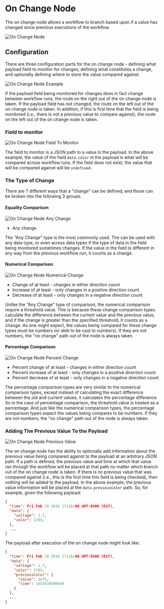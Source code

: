 # On Change Node

The on change node allows a workflow to branch based upon if a value has changed since previous executions of the workflow.

![On Change Node](/images/workflows/logic/on-change-node.png "On Change Node")

## Configuration

There are three configuration parts for the on change node - defining what payload field to monitor for changes, defining what constitutes a change, and optionally defining where to store the value compared against.

![On Change Node Example](/images/workflows/logic/on-change-node-example.png "On Change Node Example")

If the payload field being monitored for changes does in fact change between workflow runs, the route on the right out of the on change node is taken.  If the payload field has not changed, the route on the left out of the on change node is taken.  In addition, if this is first time that the field is being monitored (i.e., there is not a previous value to compare against), the route on the left out of the on change node is taken.

### Field to monitor

![On Change Node Field To Monitor](/images/workflows/logic/on-change-node-field-to-monitor.png "On Change Node Field To Monitor")

The field to monitor is a JSON path to a value in the payload.  In the above example, the value of the field `data.color` in the payload is what will be compared across workflow runs.  If the field does not exist, the value that will be compared against will be `undefined`.

### The Type of Change

There are 7 different ways that a "change" can be defined, and those can be broken into the following 3 groups.

#### Equality Comparison

![On Change Node Any Change](/images/workflows/logic/on-change-node-any-change.png "On Change Node Any Change")

*   Any change

The "Any Change" type is the most commonly used.  The can be used with any data type, or even across data types if the type of data in the field being monitored sometimes changes.  If the value in the field is different in any way from the previous workflow run, it counts as a change.

#### Numerical Comparison

![On Change Node Numerical Change](/images/workflows/logic/on-change-node-numerical-change.png "On Change Node Numerical Change")

*   Change of at least - changes in either direction count
*   Increase of at least - only changes in a positive direction count
*   Decrease of at least - only changes in a negative direction count

Unlike the "Any Change" type of comparison, the numerical comparison require a threshold value.  This is because these change comparison types calculate the difference between the current value and the previous value, and if the change is greater than the specified threshold, it counts as a change.  As one might expect, the values being compared for these change types must be numbers (or able to be cast to numbers).  If they are not numbers, the "no change" path out of the node is always taken.

#### Percentage Comparison

![On Change Node Percent Change](/images/workflows/logic/on-change-node-percent-change.png "On Change Node Percent Change")

*   Percent change of at least - changes in either direction count
*   Percent increase of at least - only changes in a positive direction count
*   Percent decrease of at least - only changes in a negative direction count

The percentage comparison types are very similar to the numerical comparison types, except instead of calculating the exact difference between the old and current values, it calculates the percentage difference.  So in the case of percentage comparison, the threshold value is treated as a percentage.  And just like the numerical comparison types, the percentage comparison types expect the values being compares to be numbers. If they are not numbers, the "no change" path out of the node is always taken.

### Adding The Previous Value To the Payload

![On Change Node Previous Value](/images/workflows/logic/on-change-node-previous-value.png "On Change Node Previous Value")

The on change node has the ability to optionally add information about the previous value being compared against to the payload at an arbitrary JSON path. If a path is defined, the previous value and time at which that value ran through the workflow will be placed at that path no matter which branch out of the on change node is taken.  If there is no previous value that was compared against (i.e., this is the first time this field is being checked), then nothing will be added to the payload.  In the above example, the previous value information will be placed at the `data.previousColor` path. So, for example, given the following payload:

```JSON
{
  "time": Fri Feb 19 2016 17:26:00 GMT-0500 (EST),
  "data": {
    "voltage": 1.7,
    "color": 1393,
  },
  ...
}
```

The payload after execution of the on change node might look like:

```JSON
{
  "time": Fri Feb 19 2016 17:26:00 GMT-0500 (EST),
  "data": {
    "voltage": 1.7,
    "color": 1393,
    "previousColor": {
      "value": 1475,
      "time": 1455838590449
    }
  },
  ...
}
```
